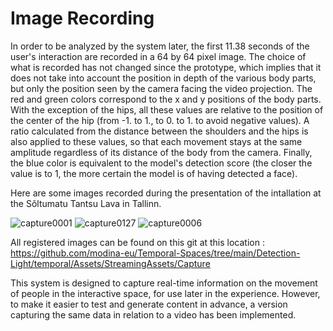 # Image Recording

In order to be analyzed by the system later, the first 11.38 seconds of the user's interaction are recorded in a 64 by 64 pixel image. The choice of what is recorded has not changed since the prototype, which implies that it does not take into account the position in depth of the various body parts, but only the position seen by the camera facing the video projection. The red and green colors correspond to the x and y positions of the body parts. With the exception of the hips, all these values are relative to the position of the center of the hip (from -1. to 1., to 0. to 1. to avoid negative values). A ratio calculated from the distance between the shoulders and the hips is also applied to these values, so that each movement stays at the same amplitude regardless of its distance of the body from the camera.
Finally, the blue color is equivalent to the model's detection score (the closer the value is to 1, the more certain the model is of having detected a face).


Here are some images recorded during the presentation of the intallation at the Sõltumatu Tantsu Lava in Tallinn.

![capture0001](https://github.com/modina-eu/Temporal-Spaces/assets/43936968/4bedeca8-c50a-4340-919f-b2c4c71077de)
![capture0127](https://github.com/modina-eu/Temporal-Spaces/assets/43936968/c2e72432-d70b-4c3e-82d6-5aeab3705cf4)
![capture0006](https://github.com/modina-eu/Temporal-Spaces/assets/43936968/e4e2d8d7-da8d-43a2-9a57-e5fd09b1d154)

All registered images can be found on this git at this location : https://github.com/modina-eu/Temporal-Spaces/tree/main/Detection-Light/temporal/Assets/StreamingAssets/Capture

This system is designed to capture real-time information on the movement of people in the interactive space, for use later in the experience. However, to make it easier to test and generate content in advance, a version capturing the same data in relation to a video has been implemented.
